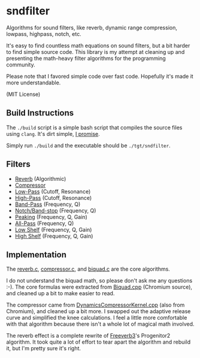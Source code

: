 
sndfilter
=========

Algorithms for sound filters, like reverb, dynamic range compression, lowpass, highpass, notch, etc.

It's easy to find countless math equations on sound filters, but a bit harder to find simple source
code.  This library is my attempt at cleaning up and presenting the math-heavy filter algorithms for
the programming community.

Please note that I favored simple code over fast code.  Hopefully it's made it more understandable.

(MIT License)

Build Instructions
------------------

The `./build` script is a simple bash script that compiles the source files using `clang`.  It's
dirt simple, [I promise](https://github.com/voidqk/sndfilter/blob/master/build).

Simply run `./build` and the executable should be `./tgt/sndfilter`.

Filters
-------

* [Reverb](https://en.wikipedia.org/wiki/Reverberation) (Algorithmic)
* [Compressor](https://en.wikipedia.org/wiki/Dynamic_range_compression)
* [Low-Pass](https://en.wikipedia.org/wiki/Low-pass_filter) (Cutoff, Resonance)
* [High-Pass](https://en.wikipedia.org/wiki/High-pass_filter) (Cutoff, Resonance)
* [Band-Pass](https://en.wikipedia.org/wiki/Band-pass_filter) (Frequency, Q)
* [Notch/Band-stop](https://en.wikipedia.org/wiki/Band-stop_filter) (Frequency, Q)
* [Peaking](https://en.wikipedia.org/wiki/Equalization_(audio)) (Frequency, Q, Gain)
* [All-Pass](https://en.wikipedia.org/wiki/All-pass_filter) (Frequency, Q)
* [Low Shelf](http://www.audiorecording.me/what-is-a-low-shelf-and-high-shelf-filter-in-parametric-equalization.html) (Frequency, Q, Gain)
* [High Shelf](http://www.audiorecording.me/what-is-a-low-shelf-and-high-shelf-filter-in-parametric-equalization.html) (Frequency, Q, Gain)

Implementation
--------------

The [reverb.c](https://github.com/voidqk/sndfilter/blob/master/src/reverb.c),
[compressor.c](https://github.com/voidqk/sndfilter/blob/master/src/compressor.c), and
[biquad.c](https://github.com/voidqk/sndfilter/blob/master/src/biquad.c) are the core
algorithms.

I do not understand the biquad math, so please don't ask me any questions :-).  The core formulas
were extracted from
[Biquad.cpp](https://github.com/nwjs/chromium.src/blob/df7f8c8582b9a78c806a7fa1e9d3f3ba51f7a698/third_party/WebKit/Source/platform/audio/Biquad.cpp)
(Chromium source), and cleaned up a bit to make easier to read.

The compressor came from
[DynamicsCompressorKernel.cpp](https://github.com/nwjs/chromium.src/blob/df7f8c8582b9a78c806a7fa1e9d3f3ba51f7a698/third_party/WebKit/Source/platform/audio/DynamicsCompressorKernel.cpp)
(also from Chromium), and cleaned up a bit more.  I swapped out the adaptive release curve and
simplified the knee calculations.  I feel a little more comfortable with that algorithm because
there isn't a whole lot of magical math involved.

The reverb effect is a complete rewrite of [Freeverb3](http://www.nongnu.org/freeverb3/)'s
Progenitor2 algorithm.  It took quite a lot of effort to tear apart the algorithm and rebuild
it, but I'm pretty sure it's right.
